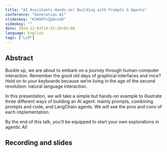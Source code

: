 ```yaml
---
title: "AI Assistants Hands-on! Building with Prompts & Agents"
conference: "Generation AI"
slideskey: "K3HUhTvZpQvseD"
videokey: ""
date: 2024-12-03T14:53:19+02:00
language: English
tags: ["LLM"]
---
```


## Abstract

Buckle up, we are about to embark on a journey through human-computer interaction. Remember the good old days of graphical interfaces and mice? Hold on to your keyboards because we’re living in the age of the second revolution: natural language interaction.

In this presentation, we will take a simple but hands-on example to illustrate three different ways of building an AI agent: mainly prompts, combining prompts and code, and LangChain agents. We will see the pros and cons of each implementation.

By the end of this talk, you'll be equipped to start your own explorations in agentic AI!

## Recording and slides
